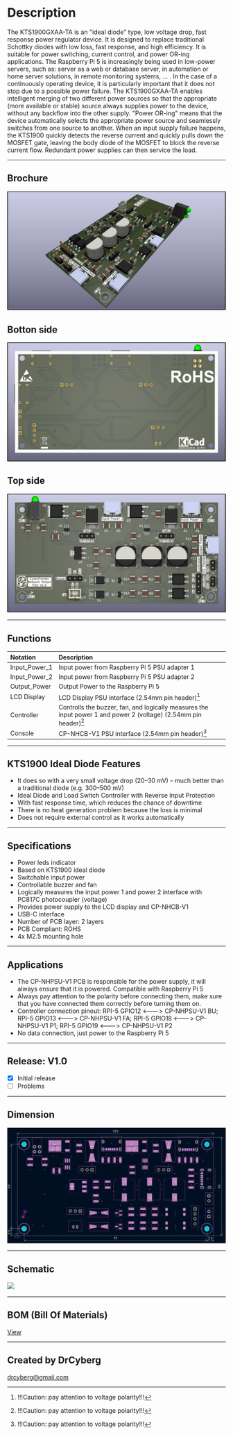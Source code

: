 # Description

The KTS1900GXAA-TA is an "ideal diode" type, low voltage drop, fast response power regulator device. It is designed to replace traditional Schottky diodes with low loss, fast response, and high efficiency. It is suitable for power switching, current control, and power OR-ing applications. The Raspberry Pi 5 is increasingly being used in low-power servers, such as: server as a web or database server, in automation or home server solutions, in remote monitoring systems, ... . In the case of a continuously operating device, it is particularly important that it does not stop due to a possible power failure. The KTS1900GXAA-TA enables intelligent merging of two different power sources so that the appropriate (more available or stable) source always supplies power to the device, without any backflow into the other supply. "Power OR-ing" means that the device automatically selects the appropriate power source and seamlessly switches from one source to another. When an input supply failure happens, the KTS1900 quickly detects the reverse current and quickly pulls down the MOSFET gate, leaving the body diode of the MOSFET to block the reverse current flow. Redundant power supplies can then service the load.

---

## Brochure

![](/img/1.jpg)

## Botton side

![](/img/3.jpg)

## Top side

![](/img/2.jpg)

---

## Functions

| Notation          | Description                                                                                                       |
|:------------------|:------------------------------------------------------------------------------------------------------------------|
| Input_Power_1     | Input power from Raspberry Pi 5 PSU adapter 1                                                                     |
| Input_Power_2     | Input power from Raspberry Pi 5 PSU adapter 2                                                                     |
| Output_Power      | Output Power to the Raspberry Pi 5                                                                                |
| LCD Display       | LCD Display PSU interface (2.54mm pin header)[^1]                                                                 |
| Controller        | Controlls the buzzer, fan, and logically measures the input power 1 and power 2 (voltage) (2.54mm pin header)[^1] |
| Console           | CP-NHCB-V1 PSU interface (2.54mm pin header)[^1]                                                                  |

[^1]: !!!Caution: pay attention to voltage polarity!!!

---

## KTS1900 Ideal Diode Features

- It does so with a very small voltage drop (20–30 mV) – much better than a traditional diode (e.g. 300–500 mV)
- Ideal Diode and Load Switch Controller with Reverse Input Protection
- With fast response time, which reduces the chance of downtime
- There is no heat generation problem because the loss is minimal
- Does not require external control as it works automatically

---

## Specifications

- Power leds indicator
- Based on KTS1900 ideal diode
- Switchable input power
- Controllable buzzer and fan
- Logically measures the input power 1 and power 2 interface with PC817C photocoupler (voltage)
- Provides power supply to the LCD display and CP-NHCB-V1
- USB-C interface
- Number of PCB layer: 2 layers
- PCB Compliant: ROHS
- 4x M2.5 mounting hole

---

## Applications

- The CP-NHPSU-V1 PCB is responsible for the power supply, it will always ensure that it is powered. Compatible with Raspberry Pi 5
- Always pay attention to the polarity before connecting them, make sure that you have connected them correctly before turning them on.
- Controller connection pinout: RPI-5 GPIO12 <---> CP-NHPSU-V1 BU; RPI-5 GPIO13 <---> CP-NHPSU-V1 FA; RPI-5 GPIO18 <---> CP-NHPSU-V1 P1; RPI-5 GPIO19 <---> CP-NHPSU-V1 P2
- No data connection, just power to the Raspberry Pi 5

---

## Release: V1.0
- [x] Initial release
- [ ] Problems

---

## Dimension

![](/img/4.jpg)

---

## Schematic

![](/img/5.jpg)

---

## BOM (Bill Of Materials)

[View](https://htmlpreview.github.io/?https://github.com/drcyberg/Leder_Station_Lamp_V1/blob/main/bom/l_s_l_b.html "View")

---

## Created by DrCyberg

[drcyberg@gmail.com](mailto:drcyberg@gmail.com)
